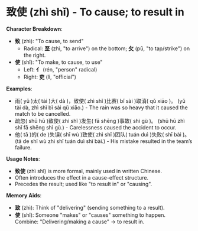 # **致使 (zhì shǐ) - To cause; to result in**

**Character Breakdown**:  
- **致** (zhì): "To cause, to send"
  - Radical: **至** (zhì, "to arrive") on the bottom; **攵** (pū, "to tap/strike") on the right.  
- **使** (shǐ): "To make, to cause, to use"
  - Left: **亻** (rén, "person" radical)
  - Right: **吏** (lì, "official")

**Examples**:  
- 雨( yǔ )太( tài )大( dà )，致使( zhì shǐ )比赛( bǐ sài )取消( qǔ xiāo )。 (yǔ tài dà, zhì shǐ bǐ sài qǔ xiāo.) - The rain was so heavy that it caused the match to be cancelled.  
- 疏忽( shū hū )致使( zhì shǐ )发生( fā shēng )事故( shì gù )。 (shū hū zhì shǐ fā shēng shì gù.) - Carelessness caused the accident to occur.  
- 他( tā )的( de )失误( shī wù )致使( zhì shǐ )团队( tuán duì )失败( shī bài )。 (tā de shī wù zhì shǐ tuán duì shī bài.) - His mistake resulted in the team’s failure.

**Usage Notes**:  
- **致使** (zhì shǐ) is more formal, mainly used in written Chinese.  
- Often introduces the effect in a cause-effect structure.  
- Precedes the result; used like "to result in" or "causing".

**Memory Aids**:  
- **致** (zhì): Think of "delivering" (sending something to a result).  
- **使** (shǐ): Someone "makes" or "causes" something to happen.  
Combine: "Delivering/making a cause" → to result in.